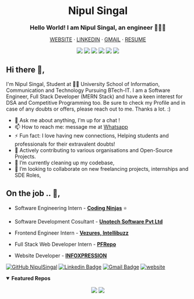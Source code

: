 <!-- # Nipul Singal
## Software Developer  |  Full Stack Developer -->
<h1 align="center">Nipul Singal</h1> 
<h3 align="center" style="margin: 0px">Hello World! I am Nipul Singal, an engineer 👨🏻‍🔬</h3>
<p align="center"><a href="https://nipulsingal.com" target="_blank">WEBSITE</a> ‧ <a href="https://www.linkedin.com/in/nipulsingal/" target="_blank">LINKEDIN</a> ‧ <a href="mailto:nipul00rock@gmail.com" target="_blank">GMAIL</a> ‧ <a href="https://drive.google.com/file/d/1zxVLdP9jLJpuiaUWzktlAP93ktQhLDaQ/view" target="_blank">RESUME</a></p>
<p align="center"><img src="https://img.shields.io/badge/-HTML5-E34F26?style=flat-square&logo=html5&logoColor=white"/>  <img src="https://img.shields.io/badge/-JavaScript-black?style=flat-square&logo=javascript"/> <img src="https://img.shields.io/badge/-CSS3-1572B6?style=flat-square&logo=css3"/>  <img src="https://img.shields.io/badge/-React-black?style=flat-square&logo=react"/> <img src="https://img.shields.io/badge/-Bootstrap-563D7C?style=flat-square&logo=bootstrap"/> <img src="https://img.shields.io/badge/-Node.JS-black?style=flat-square&logo=node.js&logoColor=006600"/></p>
<!--
[![Linkedin Badge](https://img.shields.io/badge/-NipulSingal-blue?style=flat-square&logo=Linkedin&logoColor=white&link=https://www.linkedin.com/in/nipulsingal/)](https://www.linkedin.com/in/nipulsingal/) [![Github Badge](http://img.shields.io/badge/-@NipulSingal-black?style=flat-square&logo=Github&logoColor=white&link=https://github.com/NipulSingal)](https://github.com/NipulSingal) [![Facebook Badge](https://img.shields.io/badge/-NipulSingal-3D5B99?style=flat-square&logo=Facebook&logoColor=white&link=https://www.facebook.com/nipul.singal.7)](https://www.facebook.com/nipul.singal.7) [![Gmail Badge](https://img.shields.io/badge/-NipulSingal-c14438?style=flat-square&logo=Gmail&logoColor=white&link=mailto:nipul00rock@gmail.com)](mailto:nipul00rock@gmail.com) 
-->


## Hi there 👋,           
I'm Nipul Singal, Student at 👨‍💻 University School of Information, Communication and Technology Pursuing BTech-IT. I am a Software Engineer, Full Stack Developer (MERN Stack) and have a keen interest for DSA and Competitive Programming too. Be sure to check my Profile and in case of any doubts or offers, please reach out to me. Thanks a lot. :)


<!-- section - skills -->
- 💬 Ask me about anything, I'm up for a chat ! 
- 📫 How to reach me: message me at [Whatsapp](https://wa.me/918950723937)
- ⚡ Fun fact: I love having new connections, Helping students and professionals for their extravalent doubts! 
- 🤠 Actively contributing to various organisations and Open-Source Projects.
- 🔭 I’m currently cleaning up my codebase,
- 👯 I’m looking to collaborate on new freelancing projects, internships and SDE Roles,


## On the job .. 💯,

<!-- section -->

- Software Engineering Intern - [**Coding Ninjas**](https://www.codingninjas.com/)  ⭐

- Software Development Cosultant - [**Unotech Software Pvt Ltd**](https://unotechsoft.com/cymmetri/)

- Frontend Engineer Intern - [**Vezures, Intellibuzz**](http://www.intellibuzz.net/)

- Full Stack Web Developer Intern - [**PFRepo**](https://pfrepo.me)

- Website Developer - [**INFOXPRESSION**](https://infoxpression-a1433.web.app/)


[![GitHub NipulSingal](https://img.shields.io/github/followers/NipulSingal?label=follow&style=social)](https://github.com/NipulSingal)
[![Linkedin Badge](https://img.shields.io/badge/-NipulSingal-blue?style=flat-square&logo=Linkedin&logoColor=white&link=https://www.linkedin.com/in/nipulsingal/)](https://www.linkedin.com/in/nipulsingal/)  [![Gmail Badge](https://img.shields.io/badge/-NipulSingal-c14438?style=flat-square&logo=Gmail&logoColor=white&link=mailto:nipul00rock@gmail.com)](mailto:nipul00rock@gmail.com)
[![website](https://img.shields.io/badge/Nipul-Portfolio-2648ff?style=flat-square&logo=google-chrome)](https://nipulsingal.me)

<details open> 
 <summary><b>Featured Repos</b></summary>
<p align = "center">
<a href = "https://github.com/NipulSingal/Nipul-Singal"><img align="center"  src="https://github-readme-stats.vercel.app/api/pin/?username=NipulSingal&repo=Nipul-Singal&theme=tokyonight" /></a>
<a href = "https://github.com/NipulSingal/YelpCamp"><img align="center" src="https://github-readme-stats.vercel.app/api/pin/?username=NipulSingal&repo=YelpCamp&theme=tokyonight" /></a> </p>

</details>

<!-- section - job details -->
<!--
**NipulSingal/NipulSingal** is a ✨ _special_ ✨ repository because its `README.md` (this file) appears on your GitHub profile.

Here are some ideas to get you started:

- 🔭 I’m currently working on ...
- 🌱 I’m currently learning ...
- 👯 I’m looking to collaborate on ...
- 🤔 I’m looking for help with ...
- 💬 Ask me about ...
- 📫 How to reach me: ...
- 😄 Pronouns: ...
- ⚡ Fun fact: ...
-->
